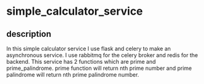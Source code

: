 # simple_calculator_service
## description
In this simple calculator service I use flask and celery to make an asynchronous service. I use rabbitmq for the celery broker and redis for the backend. This service has 2 functions which are prime and prime_palindrome. prime function will return nth prime number and prime palindrome will return nth prime palindrome number.